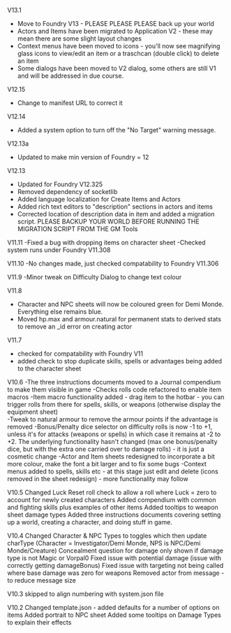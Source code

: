 V13.1
-  Move to Foundry V13 - PLEASE PLEASE PLEASE back up your world
-  Actors and Items have been migrated to Application V2 - these may mean there are some slight layout changes
-  Context menus have been moved to icons - you'll now see magnifying glass icons to view/edit an item or a traschcan (double click) to delete an item
-  Some dialogs have been moved to V2 dialog, some others are still V1 and will be addressed in due course.

V12.15
- Change to manifest URL to correct it

V12.14
- Added a system option to turn off the "No Target" warning message.

V12.13a
- Updated to make min version of Foundry = 12

V12.13
- Updated for Foundry V12.325
- Removed dependency of socketlib
- Added language localization for Create Items and Actors
- Added rich text editors to "description" sections in actors and items
- Corrected location of description data in item and added a migration script.  PLEASE BACKUP YOUR WORLD BEFORE RUNNING THE MIGRATION SCRIPT FROM THE GM Tools

V11.11
-Fixed a bug with dropping items on character sheet
-Checked system runs under Foundry V11.308

V11.10
-No changes made, just checked compatability to Foundry V11.306

V11.9
-Minor tweak on Difficulty Dialog to change text colour

V11.8
- Character and NPC sheets will now be coloured green for Demi Monde.  Everything else remains blue.
- Moved hp.max and armour.natural for permanent stats to derived stats to remove an _id error on creating actor

V11.7
- checked for compatability with Foundry V11
- added check to stop duplicate skills, spells or advantages being added to the character sheet

V10.6
-The three instructions documents moved to a Journal compendium to make them visible in game
-Checks rolls code refactored to enable item macros
-Item macro functionality added - drag item to the hotbar - you can trigger rolls from there for spells, skills, or weapons (otherwise display the equipment sheet)  
-Tweak to natural armour to remove the armour points if the advantage is removed
-Bonus/Penalty dice selector on difficulty rolls is now -1 to +1, unless it's for attacks (weapons or spells) in which case it remains at -2 to +2.  The underlying 
functionality hasn't changed (max one bonus/penalty dice, but with the extra one carried over to damage rolls) - it is just a cosmetic change
-Actor and Item sheets redesigned to incorporate a bit more colour, make the font a bit larger and to fix some bugs
-Context menus added to spells, skills etc - at this stage just edit and delete (icons removed in the sheet redesign) - more functionality may follow

V10.5
Changed Luck Reset roll check to allow a roll where Luck = zero to account for newly created characters
Added compendium with common and fighting skills plus examples of other items
Added tooltips to weapon sheet damage types
Added three instructions documents covering setting up a world, creating a character, and doing stuff in game.

V10.4
Changed Character & NPC Types to toggles which then update charType (Character = Investigator/Demi Monde, NPS is NPC/Demi Monde/Creature)
Concealment question for damage only shown if damage type is not Magic or Vorpal0
Fixed issue with potential damage (issue with correctly getting damageBonus)
Fixed issue with targeting not being called where base damage was zero for weapons
Removed actor from message - to reduce  message size

V10.3 skipped to align numbering with system.json file

V10.2
Changed template.json - added defaults for a number of options on items
Added portrait to NPC sheet
Added some tooltips on Damage Types to explain their effects

